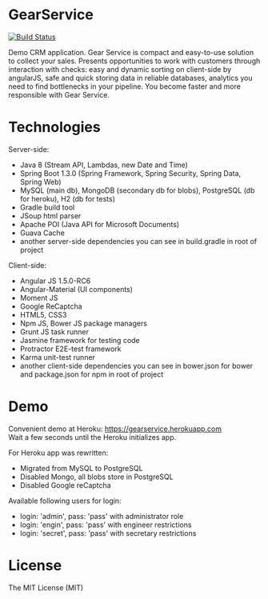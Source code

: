 # GearService
[![Build Status](https://travis-ci.org/Nandtel/GearService.svg?branch=master)](https://travis-ci.org/Nandtel/GearService)

Demo CRM application. Gear Service is compact and easy-to-use solution to collect your sales. Presents opportunities to work with customers through interaction with checks: easy and dynamic sorting on client-side by angularJS, safe and quick storing data in reliable databases, analytics you need to find bottlenecks in your pipeline. You become faster and more responsible with Gear Service.

# Technologies
Server-side:
- Java 8 (Stream API, Lambdas, new Date and Time)
- Spring Boot 1.3.0 (Spring Framework, Spring Security, Spring Data, Spring Web)
- MySQL (main db), MongoDB (secondary db for blobs), PostgreSQL (db for heroku), H2 (db for tests)
- Gradle build tool
- JSoup html parser
- Apache POI (Java API for Microsoft Documents)
- Guava Cache
- another server-side dependencies you can see in build.gradle in root of project

Client-side:
- Angular JS 1.5.0-RC6
- Angular-Material (UI components)
- Moment JS
- Google ReCaptcha
- HTML5, CSS3
- Npm JS, Bower JS package managers
- Grunt JS task runner
- Jasmine framework for testing code
- Protractor E2E-test framework
- Karma unit-test runner
- another client-side dependencies you can see in bower.json for bower and package.json for npm in root of project  

# Demo
Сonvenient demo at Heroku: https://gearservice.herokuapp.com <br />
Wait a few seconds until the Heroku initializes app. 

For Heroku app was rewritten:
- Migrated from MySQL to PostgreSQL
- Disabled Mongo, all blobs store in PostgreSQL
- Disabled Google reCaptcha

Available following users for login:
- login: 'admin', pass: 'pass' with administrator role
- login: 'engin', pass: 'pass' with engineer restrictions
- login: 'secret', pass: 'pass' with secretary restrictions

# License
The MIT License (MIT)
